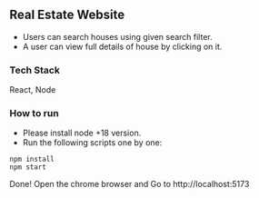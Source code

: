## Real Estate Website

- Users can search houses using given search filter.
- A user can view full details of house by clicking on it.

### Tech Stack

React, Node

### How to run

- Please install node +18 version.
- Run the following scripts one by one:

```
npm install
npm start
```

Done!
Open the chrome browser and Go to http://localhost:5173
